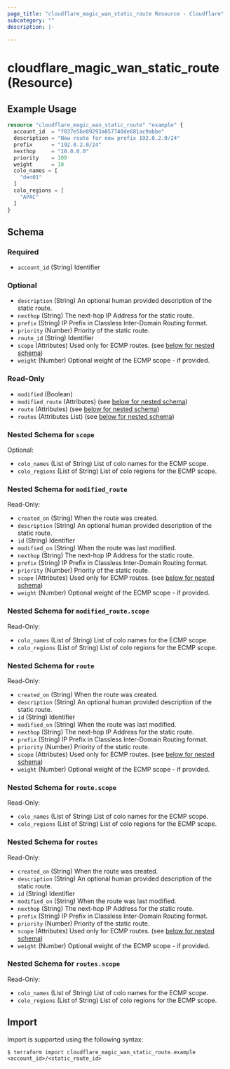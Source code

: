 ```yaml
---
page_title: "cloudflare_magic_wan_static_route Resource - Cloudflare"
subcategory: ""
description: |-
  
---
```


# cloudflare_magic_wan_static_route (Resource)



## Example Usage

```terraform
resource "cloudflare_magic_wan_static_route" "example" {
  account_id  = "f037e56e89293a057740de681ac9abbe"
  description = "New route for new prefix 192.0.2.0/24"
  prefix      = "192.0.2.0/24"
  nexthop     = "10.0.0.0"
  priority    = 100
  weight      = 10
  colo_names = [
    "den01"
  ]
  colo_regions = [
    "APAC"
  ]
}
```
<!-- schema generated by tfplugindocs -->
## Schema

### Required

- `account_id` (String) Identifier

### Optional

- `description` (String) An optional human provided description of the static route.
- `nexthop` (String) The next-hop IP Address for the static route.
- `prefix` (String) IP Prefix in Classless Inter-Domain Routing format.
- `priority` (Number) Priority of the static route.
- `route_id` (String) Identifier
- `scope` (Attributes) Used only for ECMP routes. (see [below for nested schema](#nestedatt--scope))
- `weight` (Number) Optional weight of the ECMP scope - if provided.

### Read-Only

- `modified` (Boolean)
- `modified_route` (Attributes) (see [below for nested schema](#nestedatt--modified_route))
- `route` (Attributes) (see [below for nested schema](#nestedatt--route))
- `routes` (Attributes List) (see [below for nested schema](#nestedatt--routes))

<a id="nestedatt--scope"></a>
### Nested Schema for `scope`

Optional:

- `colo_names` (List of String) List of colo names for the ECMP scope.
- `colo_regions` (List of String) List of colo regions for the ECMP scope.


<a id="nestedatt--modified_route"></a>
### Nested Schema for `modified_route`

Read-Only:

- `created_on` (String) When the route was created.
- `description` (String) An optional human provided description of the static route.
- `id` (String) Identifier
- `modified_on` (String) When the route was last modified.
- `nexthop` (String) The next-hop IP Address for the static route.
- `prefix` (String) IP Prefix in Classless Inter-Domain Routing format.
- `priority` (Number) Priority of the static route.
- `scope` (Attributes) Used only for ECMP routes. (see [below for nested schema](#nestedatt--modified_route--scope))
- `weight` (Number) Optional weight of the ECMP scope - if provided.

<a id="nestedatt--modified_route--scope"></a>
### Nested Schema for `modified_route.scope`

Read-Only:

- `colo_names` (List of String) List of colo names for the ECMP scope.
- `colo_regions` (List of String) List of colo regions for the ECMP scope.



<a id="nestedatt--route"></a>
### Nested Schema for `route`

Read-Only:

- `created_on` (String) When the route was created.
- `description` (String) An optional human provided description of the static route.
- `id` (String) Identifier
- `modified_on` (String) When the route was last modified.
- `nexthop` (String) The next-hop IP Address for the static route.
- `prefix` (String) IP Prefix in Classless Inter-Domain Routing format.
- `priority` (Number) Priority of the static route.
- `scope` (Attributes) Used only for ECMP routes. (see [below for nested schema](#nestedatt--route--scope))
- `weight` (Number) Optional weight of the ECMP scope - if provided.

<a id="nestedatt--route--scope"></a>
### Nested Schema for `route.scope`

Read-Only:

- `colo_names` (List of String) List of colo names for the ECMP scope.
- `colo_regions` (List of String) List of colo regions for the ECMP scope.



<a id="nestedatt--routes"></a>
### Nested Schema for `routes`

Read-Only:

- `created_on` (String) When the route was created.
- `description` (String) An optional human provided description of the static route.
- `id` (String) Identifier
- `modified_on` (String) When the route was last modified.
- `nexthop` (String) The next-hop IP Address for the static route.
- `prefix` (String) IP Prefix in Classless Inter-Domain Routing format.
- `priority` (Number) Priority of the static route.
- `scope` (Attributes) Used only for ECMP routes. (see [below for nested schema](#nestedatt--routes--scope))
- `weight` (Number) Optional weight of the ECMP scope - if provided.

<a id="nestedatt--routes--scope"></a>
### Nested Schema for `routes.scope`

Read-Only:

- `colo_names` (List of String) List of colo names for the ECMP scope.
- `colo_regions` (List of String) List of colo regions for the ECMP scope.

## Import

Import is supported using the following syntax:

```shell
$ terraform import cloudflare_magic_wan_static_route.example <account_id>/<static_route_id>
```
